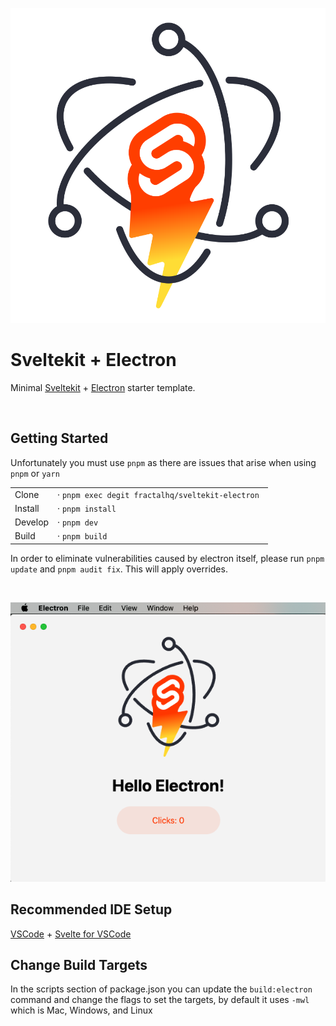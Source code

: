 <p align="center">
  <img src="static/sveltekit-electron.svg" />
</p>

# Sveltekit + Electron

Minimal [Sveltekit](https://github.com/sveltejs/kit#readme) + [Electron](https://www.electronjs.org/) starter template.

<br />

## Getting Started

Unfortunately you must use `pnpm` as there are issues that arise when using `pnpm` or `yarn`

|         |                                                   |
| ------- | ------------------------------------------------- |
| Clone   | · `pnpm exec degit fractalhq/sveltekit-electron ` |
| Install | · `pnpm install`                                  |
| Develop | · `pnpm dev`                                      |
| Build   | · `pnpm build`                                    |

In order to eliminate vulnerabilities caused by electron itself, please run `pnpm update` and `pnpm audit fix`. This will apply overrides.

<br />

<p align="center">
  <img src="screenshot.png" />
</p>

## Recommended IDE Setup

[VSCode](https://code.visualstudio.com/) + [Svelte for VSCode](https://marketplace.visualstudio.com/items?itemName=svelte.svelte-vscode)

## Change Build Targets

In the scripts section of package.json you can update the `build:electron` command and change the flags to set the targets, by default it uses `-mwl` which is Mac, Windows, and Linux
